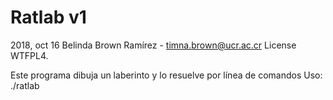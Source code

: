 # Ratlab v1
2018, oct 16
Belinda Brown Ramírez - timna.brown@ucr.ac.cr
License WTFPL4.



Este programa dibuja un laberinto y lo resuelve por línea de comandos
Uso: ./ratlab

